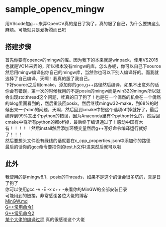 # sample_opencv_mingw
用VScode加g++来弄OpenCV真的是日了狗了，真的服了自己，为什么要搞这么麻烦。可能就只是爱折腾而已吧  

## 搭建步骤
首先你要有opencv的mingw的库。因为我下的本来就是winpack，使用VS2015也就是VC14来弄的，所以根本没有mingw的库，怎么办呢，你可以自己下source然后用mingw编译出你自己的mingw库，当然你也可以下别人编译好的。而我就选择了自己编译。天啊！我真的服了我自己。  
下好source之后用cmake，添加你的gcc,g++路径然后编译，如果不出意外的话你会有错误，第一次的时候我用的不是posix的mingw而是win32的mingw所以就会出现std:thread这个问题，哇真的日了狗了！也是在一个偶然的机会在一个偶然的blog里面看到的，然后重装回posix。然后继续mingw32-make，到68%的时候出来一个dnn的问题，天啊，然后回到cmake中把这个选项off掉就好了，最后编译到99%又出个python的错误，因为Anaconda里有个python什么的，然后回cmake中将所有python的都off掉，最后终于编译通过了！感动中国有木有！！！！！然后install然后添加环境变量然后g++写好命令编译运行就好了！！！  
然后要想头文件没有绿线的话就要在c_cpp_properties.json中添加你的路径  
最后的话你的gcc命令要把你的test.h文件I进来然后就可以啦  

## 此外  
我使用的是mingw8.1，posix的Threads，如果不是这个的话会很多坑的，真是日了狗了  
你可以使用gcc -v -E -x c++ -来看你的MinGW的全部安装目录  
可能用到的链接，非常感谢各位大佬的博客  
[MinGW.md](https://github.com/Microsoft/vscode-cpptools/blob/8979a6e6b348efd23b97037151d8968915f9fea0/Documentation/LanguageServer/MinGW.md)  
[G++常用命令1](https://blog.csdn.net/lcuwb/article/details/80626870)  
[G++常见命令2](https://blog.csdn.net/qq_24283329/article/details/72595386)   
[某个大佬的编译过程](https://charlottehong.blogspot.com/2018/05/opencv-341-windows10-mingw.html) 真的很感谢这个大佬


